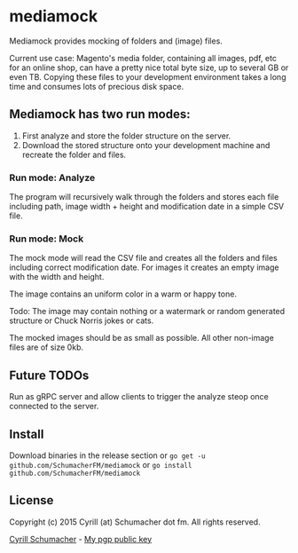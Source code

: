 # mediamock

Mediamock provides mocking of folders and (image) files.

Current use case: Magento's media folder, containing all images, pdf, etc
for an online shop, can have a pretty nice total byte size, up to several
GB or even TB. Copying these files to your development environment takes
a long time and consumes lots of precious disk space.

## Mediamock has two run modes:

1. First analyze and store the folder structure on the server.
2. Download the stored structure onto your development machine
and recreate the folder and files.

### Run mode: Analyze

The program will recursively walk through the folders and stores
each file including path, image width + height and modification 
date in a simple CSV file.

### Run mode: Mock

The mock mode will read the CSV file and creates all the folders and
files including correct modification date.
For images it creates an empty image with the width and height.

The image contains an uniform color in a warm or happy tone.

Todo: The image may contain nothing or a watermark or random generated structure
or Chuck Norris jokes or cats.

The mocked images should be as small as possible. All other non-image
files are of size 0kb.

## Future TODOs

Run as gRPC server and allow clients to trigger the analyze steop
once connected to the server.

## Install

Download binaries in the release section or 
`go get -u github.com/SchumacherFM/mediamock` or
`go install github.com/SchumacherFM/mediamock`

## License

Copyright (c) 2015 Cyrill (at) Schumacher dot fm. All rights reserved.

[Cyrill Schumacher](https://github.com/SchumacherFM) - [My pgp public key](http://www.schumacher.fm/cyrill.asc)
